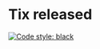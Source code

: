 # Tix released

[![Code style: black](https://img.shields.io/badge/code%20style-black-000000.svg)](https://github.com/ambv/black)
